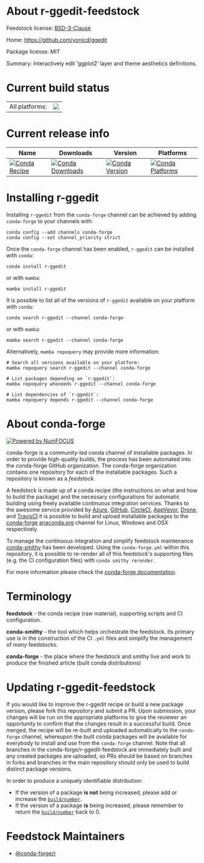 About r-ggedit-feedstock
========================

Feedstock license: [BSD-3-Clause](https://github.com/conda-forge/r-ggedit-feedstock/blob/main/LICENSE.txt)

Home: https://github.com/yonicd/ggedit

Package license: MIT

Summary: Interactively edit 'ggplot2' layer and theme aesthetics definitions.

Current build status
====================


<table><tr><td>All platforms:</td>
    <td>
      <a href="https://dev.azure.com/conda-forge/feedstock-builds/_build/latest?definitionId=3384&branchName=main">
        <img src="https://dev.azure.com/conda-forge/feedstock-builds/_apis/build/status/r-ggedit-feedstock?branchName=main">
      </a>
    </td>
  </tr>
</table>

Current release info
====================

| Name | Downloads | Version | Platforms |
| --- | --- | --- | --- |
| [![Conda Recipe](https://img.shields.io/badge/recipe-r--ggedit-green.svg)](https://anaconda.org/conda-forge/r-ggedit) | [![Conda Downloads](https://img.shields.io/conda/dn/conda-forge/r-ggedit.svg)](https://anaconda.org/conda-forge/r-ggedit) | [![Conda Version](https://img.shields.io/conda/vn/conda-forge/r-ggedit.svg)](https://anaconda.org/conda-forge/r-ggedit) | [![Conda Platforms](https://img.shields.io/conda/pn/conda-forge/r-ggedit.svg)](https://anaconda.org/conda-forge/r-ggedit) |

Installing r-ggedit
===================

Installing `r-ggedit` from the `conda-forge` channel can be achieved by adding `conda-forge` to your channels with:

```
conda config --add channels conda-forge
conda config --set channel_priority strict
```

Once the `conda-forge` channel has been enabled, `r-ggedit` can be installed with `conda`:

```
conda install r-ggedit
```

or with `mamba`:

```
mamba install r-ggedit
```

It is possible to list all of the versions of `r-ggedit` available on your platform with `conda`:

```
conda search r-ggedit --channel conda-forge
```

or with `mamba`:

```
mamba search r-ggedit --channel conda-forge
```

Alternatively, `mamba repoquery` may provide more information:

```
# Search all versions available on your platform:
mamba repoquery search r-ggedit --channel conda-forge

# List packages depending on `r-ggedit`:
mamba repoquery whoneeds r-ggedit --channel conda-forge

# List dependencies of `r-ggedit`:
mamba repoquery depends r-ggedit --channel conda-forge
```


About conda-forge
=================

[![Powered by
NumFOCUS](https://img.shields.io/badge/powered%20by-NumFOCUS-orange.svg?style=flat&colorA=E1523D&colorB=007D8A)](https://numfocus.org)

conda-forge is a community-led conda channel of installable packages.
In order to provide high-quality builds, the process has been automated into the
conda-forge GitHub organization. The conda-forge organization contains one repository
for each of the installable packages. Such a repository is known as a *feedstock*.

A feedstock is made up of a conda recipe (the instructions on what and how to build
the package) and the necessary configurations for automatic building using freely
available continuous integration services. Thanks to the awesome service provided by
[Azure](https://azure.microsoft.com/en-us/services/devops/), [GitHub](https://github.com/),
[CircleCI](https://circleci.com/), [AppVeyor](https://www.appveyor.com/),
[Drone](https://cloud.drone.io/welcome), and [TravisCI](https://travis-ci.com/)
it is possible to build and upload installable packages to the
[conda-forge](https://anaconda.org/conda-forge) [anaconda.org](https://anaconda.org/)
channel for Linux, Windows and OSX respectively.

To manage the continuous integration and simplify feedstock maintenance
[conda-smithy](https://github.com/conda-forge/conda-smithy) has been developed.
Using the ``conda-forge.yml`` within this repository, it is possible to re-render all of
this feedstock's supporting files (e.g. the CI configuration files) with ``conda smithy rerender``.

For more information please check the [conda-forge documentation](https://conda-forge.org/docs/).

Terminology
===========

**feedstock** - the conda recipe (raw material), supporting scripts and CI configuration.

**conda-smithy** - the tool which helps orchestrate the feedstock.
                   Its primary use is in the construction of the CI ``.yml`` files
                   and simplify the management of *many* feedstocks.

**conda-forge** - the place where the feedstock and smithy live and work to
                  produce the finished article (built conda distributions)


Updating r-ggedit-feedstock
===========================

If you would like to improve the r-ggedit recipe or build a new
package version, please fork this repository and submit a PR. Upon submission,
your changes will be run on the appropriate platforms to give the reviewer an
opportunity to confirm that the changes result in a successful build. Once
merged, the recipe will be re-built and uploaded automatically to the
`conda-forge` channel, whereupon the built conda packages will be available for
everybody to install and use from the `conda-forge` channel.
Note that all branches in the conda-forge/r-ggedit-feedstock are
immediately built and any created packages are uploaded, so PRs should be based
on branches in forks and branches in the main repository should only be used to
build distinct package versions.

In order to produce a uniquely identifiable distribution:
 * If the version of a package **is not** being increased, please add or increase
   the [``build/number``](https://docs.conda.io/projects/conda-build/en/latest/resources/define-metadata.html#build-number-and-string).
 * If the version of a package **is** being increased, please remember to return
   the [``build/number``](https://docs.conda.io/projects/conda-build/en/latest/resources/define-metadata.html#build-number-and-string)
   back to 0.

Feedstock Maintainers
=====================

* [@conda-forge/r](https://github.com/conda-forge/r/)

